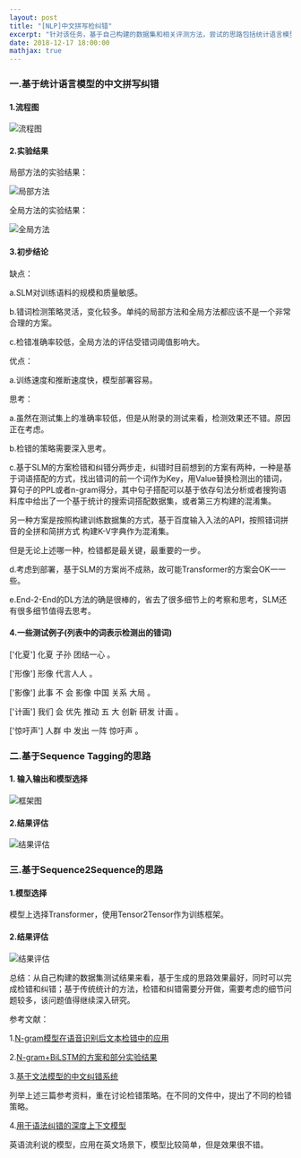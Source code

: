 ```yaml
---
layout: post
title: "[NLP]中文拼写检纠错"
excerpt: "针对该任务，基于自己构建的数据集和相关评测方法，尝试的思路包括统计语言模型，序列标注思路，seq2seq思路，本文是对实验结果，数据选择，模型选择，框架选择的一个简单整理。虽然统计语言模型目前应用广泛，但是实验证明，基于序列生成的思路结果更好。这是一个有趣的问题，需要持续研究思考。"
date: 2018-12-17 18:00:00
mathjax: true
---
```


### 一.基于统计语言模型的中文拼写纠错

#### 1.流程图

![流程图](http://wx4.sinaimg.cn/mw690/aba7d18bly1fy9l3dg71nj20o70flwfu.jpg)

#### 2.实验结果

局部方法的实验结果：

![局部方法](http://wx3.sinaimg.cn/mw690/aba7d18bly1fy9l5ui7qej20o40epmyu.jpg)

全局方法的实验结果：

![全局方法](http://wx1.sinaimg.cn/mw690/aba7d18bly1fy9l614evyj20o30aytb8.jpg)

#### 3.初步结论

缺点：

a.SLM对训练语料的规模和质量敏感。

b.错词检测策略灵活，变化较多。单纯的局部⽅法和全局方法都应该不是一个⾮常合理的方案。

c.检错准确率较低，全局⽅法的评估受错词阈值影响大。


优点：

a.训练速度和推断速度快，模型部署容易。


思考：

a.虽然在测试集上的准确率较低，但是从附录的测试来看，检测效果还不错。原因正在考虑。

b.检错的策略需要深入思考。

c.基于SLM的⽅案检错和纠错分两步走，纠错时目前想到的⽅案有两种，⼀种是基于词语搭配的⽅式，找出错词的前⼀个词作为Key，用Value替换检测出的错词，算句子的PPL或者n-gram得分，其中句子搭配可以基于依存句法分析或者搜狗语料库中给出了一个基于统计的搜索词搭配数据集，或者第三⽅构建的混淆集。

另⼀种⽅案是按照构建训练数据集的方式，基于百度输⼊入法的API，按照错词拼音的全拼和简拼方式 构建K-V字典作为混淆集。

但是无论上述哪一种，检错都是最关键，最重要的一步。

d.考虑到部署，基于SLM的方案尚不成熟，故可能Transformer的方案会OK⼀一些。

e.End-2-End的DL⽅法的确是很棒的，省去了很多细节上的考察和思考，SLM还有很多细节值得去思考。

#### 4.一些测试例子(列表中的词表示检测出的错词)

['化夏'] 化夏 ⼦孙 团结一心 。

['形像'] 形像 代⾔⼈人 。

['影像'] 此事 不 会 影像 中国 关系 ⼤局 。

['计画'] 我们 会 优先 推动 五 大 创新 研发 计画 。

['惊吁声'] ⼈群 中 发出 一阵 惊吁声 。

### 二.基于Sequence Tagging的思路

#### 1. 输入输出和模型选择

![框架图](http://wx1.sinaimg.cn/mw690/aba7d18bly1fy9lenn87dj20op0don0y.jpg)

#### 2.结果评估

![结果评估](http://wx2.sinaimg.cn/mw690/aba7d18bly1fy9leedun1j20ob0fptar.jpg)

### 三.基于Sequence2Sequence的思路

#### 1.模型选择

模型上选择Transformer，使用Tensor2Tensor作为训练框架。

#### 2.结果评估

![结果评估](http://wx1.sinaimg.cn/mw690/aba7d18bly1fy9lezbxxqj20o70h6din.jpg)


总结：从自己构建的数据集测试结果来看，基于生成的思路效果最好，同时可以完成检错和纠错；基于传统统计的方法，检错和纠错需要分开做，需要考虑的细节问题较多，该问题值得继续深入研究。


参考文献：

1.[N-gram模型在语音识别后文本检错中的应用](http://view.zsxq.com/view/5c14d8cfed01db22d8db8f47)

2.[N-gram+BiLSTM的方案和部分实验结果](http://zedom1.top/tags/%E6%9C%BA%E5%99%A8%E5%AD%A6%E4%B9%A0/)

3.[基于文法模型的中文纠错系统](https://blog.csdn.net/mingzai624/article/details/82390382)

列举上述三篇参考资料，重在讨论检错策略。在不同的文件中，提出了不同的检错策略。

4.[用于语法纠错的深度上下文模型](https://blog.csdn.net/mingzai624/article/details/82809968)

英语流利说的模型，应用在英文场景下，模型比较简单，但是效果很不错。















